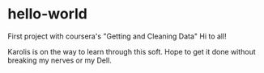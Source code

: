 # hello-world
First project with coursera's "Getting and Cleaning Data"
Hi to all!

Karolis is on the way to learn through this soft. Hope to get it done without breaking my nerves or my Dell.

